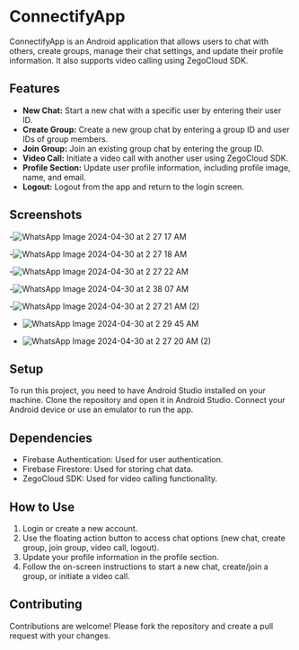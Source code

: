 # ConnectifyApp

ConnectifyApp is an Android application that allows users to chat with others, create groups, manage their chat settings, and update their profile information. It also supports video calling using ZegoCloud SDK.

## Features

- **New Chat:** Start a new chat with a specific user by entering their user ID.
- **Create Group:** Create a new group chat by entering a group ID and user IDs of group members.
- **Join Group:** Join an existing group chat by entering the group ID.
- **Video Call:** Initiate a video call with another user using ZegoCloud SDK.
- **Profile Section:** Update user profile information, including profile image, name, and email.
- **Logout:** Logout from the app and return to the login screen.

## Screenshots

-![WhatsApp Image 2024-04-30 at 2 27 17 AM](https://github.com/Chinmayk12/Connectify/assets/137162238/1769606c-370d-4b95-99bf-c2d05579d1ce)

-![WhatsApp Image 2024-04-30 at 2 27 18 AM](https://github.com/Chinmayk12/Connectify/assets/137162238/adca0789-f31a-4f0d-8c45-5b483d611d11)

-![WhatsApp Image 2024-04-30 at 2 27 22 AM](https://github.com/Chinmayk12/Connectify/assets/137162238/86eccd49-22ec-4e6f-834f-c7a1e4919808)

-![WhatsApp Image 2024-04-30 at 2 38 07 AM](https://github.com/Chinmayk12/Connectify/assets/137162238/9ff1a835-9d8a-4d47-b893-8d2d35d57cb9)


-![WhatsApp Image 2024-04-30 at 2 27 21 AM (2)](https://github.com/Chinmayk12/Connectify/assets/137162238/98c24f97-777e-4bb4-af43-01c9d68ac431)

- ![WhatsApp Image 2024-04-30 at 2 29 45 AM](https://github.com/Chinmayk12/Connectify/assets/137162238/daeee165-9af6-47eb-995f-eec807e2716b)

- ![WhatsApp Image 2024-04-30 at 2 27 20 AM (2)](https://github.com/Chinmayk12/Connectify/assets/137162238/6884fc05-5452-44bb-8271-44d098414828)



## Setup

To run this project, you need to have Android Studio installed on your machine. Clone the repository and open it in Android Studio. Connect your Android device or use an emulator to run the app.

## Dependencies

- Firebase Authentication: Used for user authentication.
- Firebase Firestore: Used for storing chat data.
- ZegoCloud SDK: Used for video calling functionality.

## How to Use

1. Login or create a new account.
2. Use the floating action button to access chat options (new chat, create group, join group, video call, logout).
3. Update your profile information in the profile section.
4. Follow the on-screen instructions to start a new chat, create/join a group, or initiate a video call.

## Contributing

Contributions are welcome! Please fork the repository and create a pull request with your changes.

